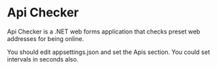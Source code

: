 # Api Checker
Api Checker is a .NET web forms application that checks preset web addresses for being online.

You should edit appsettings.json and set the Apis section. You could set intervals in seconds also.